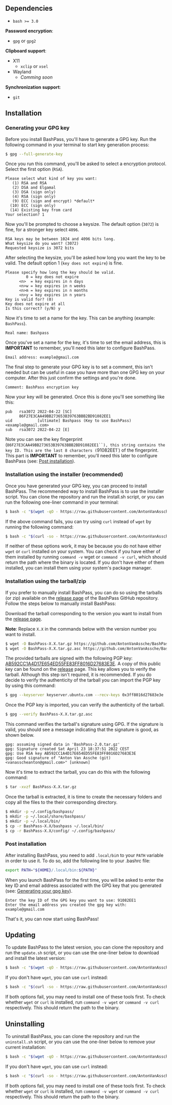 ## Dependencies

-  `bash >= 3.0`

**Password encryption**:

-  `gpg` or `gpg2`

**Clipboard support**:

-   X11
    -  `xclip` or `xsel`
-   Wayland
    -   _Comming soon_

**Synchronization support**:

-  `git`

## Installation

### Generating your GPG key

Before you install BashPass, you'll have to generate a GPG key.
Run the following command in your terminal to start key generation process:

```bash
$ gpg --full-generate-key
```

Once you run this command, you'll be asked to select a encryption protocol.
Select the first option (`RSA`).

```
Please select what kind of key you want:
   (1) RSA and RSA
   (2) DSA and Elgamal
   (3) DSA (sign only)
   (4) RSA (sign only)
   (9) ECC (sign and encrypt) *default*
  (10) ECC (sign only)
  (14) Existing key from card
Your selection? 1
```

Now you'll be prompted to choose a keysize.
The default option (`3072`) is fine, for a stronger key select `4096`.

```
RSA keys may be between 1024 and 4096 bits long.
What keysize do you want? (3072)
Requested keysize is 3072 bits
```

After selecting the keysize, you'll be asked how long you want the key to be valid.
The default option 1 (`key does not expire`) is fine.

```
Please specify how long the key should be valid.
         0 = key does not expire
      <n>  = key expires in n days
      <n>w = key expires in n weeks
      <n>m = key expires in n months
      <n>y = key expires in n years
Key is valid for? (0)
Key does not expire at all
Is this correct? (y/N) y
```

Now it's time to set a name for the key.
This can be anything (example: `BashPass`).

```
Real name: Bashpass
```

Once you've set a name for the key, it's time to set the email address, this is **IMPORTANT** to remember, you'll need this later to configure BashPass.

```
Email address: example@gmail.com
```

The final step to generate your GPG key is to set a comment, this isn't needed but can be useful in case you have more than one GPG key on your computer.
After this just confirm the settings and you're done.

```
Comment: BashPass encryption key
```

Now your key will be generated.
Once this is done you'll see something like this:

```
pub   rsa3072 2022-04-22 [SC]
      86F27E3CAA49BB273653B39763BBB2BD91082EE1
uid           [ultimate] Bashpass (Key to use BashPass) <example@gmail.com>
sub   rsa3072 2022-04-22 [E]
```

Note you can see the key fingerprint (`86F27E3CAA49BB273653B39763BBB2BD91082EE1``), this string contains the key ID.
This are the last 8 characters (`91082EE1`) of the fingerprint.
This part is **IMPORTANT** to remember, you'll need this later to configure BashPass (see: [Post installation](#post-installation)).

### Installation using the installer (recommended)

Once you have generated your GPG key, you can proceed to install BashPass.
The recommended way to install BashPass is to use the installer script.
You can clone the repository and run the install.sh script, or you can run the following one-liner command in your terminal:

```bash
$ bash -c "$(wget -qO - https://raw.githubusercontent.com/AntonVanAssche/BashPass/master/scripts/install.sh)"
```

If the above command fails, you can try using `curl` instead of `wget` by running the following command:

```bash
$ bash -c "$(curl -so - https://raw.githubusercontent.com/AntonVanAssche/BashPass/master/scripts/install.sh)"
```

If neither of these options work, it may be because you do not have either `wget` or `curl` installed on your system.
You can check if you have either of them installed by running `command -v` wget or `command -v curl`, which should return the path where the binary is located.
If you don't have either of them installed, you can install them using your system's package manager.

### Installation using the tarball/zip

If you prefer to manually install BashPass, you can do so using the tarballs (or zip) available on the [release page](https://github.com/AntonVanAssche/BashPass/releases/latest/) of the BashPass GitHub repository.
Follow the steps below to manually install BashPass:

Download the tarball corresponding to the version you want to install from the [release page](https://github.com/AntonVanAssche/BashPass/releases/latest/).

**Note**: Replace `X.X` in the commands below with the version number you want to install.

```bash
$ wget -O BashPass-X.X.tar.gz https://github.com/AntonVanAssche/BashPass/archive/refs/tags/X.X.tar.gz
$ wget -O BashPass-X.X.tar.gz.asc https://github.com/AntonVanAssche/BashPass/releases/download/X.X/BashPass-X.X.tar.gz.asc
```

The provided tarballs are signed with the following PGP key: [AB592CC1A4D17E654ED55FE83FF8016D27683E3E](https://keyserver.ubuntu.com/pks/lookup?search=0x3ff8016d27683e3e&op=vindex).
A copy of this public key can be found on the [release](https://github.com/AntonVanAssche/BashPass/releases/download/2.0/BashPass-2.0.pub) page.
This key allows you to verify the tarball.
Although this step isn't required, it is recommended.
If you do decide to verify the authenticity of the tarball you can import the PGP key by using this command:

```bash
$ gpg --keyserver keyserver.ubuntu.com --recv-keys 0x3ff8016d27683e3e
```

Once the PGP key is imported, you can verify the authenticity of the tarball.

```bash
$ gpg --verify BashPass-X.X.tar.gz.asc
```

This command verifies the tarball's signature using GPG. If the signature is valid, you should see a message indicating that the signature is good, as shown below.

```
gpg: assuming signed data in 'BashPass-2.0.tar.gz'
gpg: Signature created Sat April 23 18:37:51 2022 CEST
gpg: Use RSA key AB592CC1A4D17E654ED55FE83FF8016D27683E3E
gpg: Good signature of "Anton Van Assche (git) <vanasscheanton@gmail.com>" [unknown]
```

Now it's time to extract the tarball, you can do this with the following command:

```bash
$ tar -xvzf BashPass-X.X.tar.gz
```

Once the tarball is extracted, it is time to create the necessary folders and copy all the files to the their corresponding directory.

```bash
$ mkdir -p ~/.config/bashpass/
$ mkdir -p ~/.local/share/bashpass/
$ mkdir -p ~/.local/bin/
$ cp -r BashPass-X.X/bashpass ~/.local/bin/
$ cp -r BashPass-X.X/config/ ~/.config/bashpass/
```

### Post installation

After installing BashPass, you need to add `.local/bi`n to your `PATH` variable in order to use it.
To do so, add the following line to your .bashrc file:

```bash
export PATH="${HOME}/.local/bin:${PATH}"
```

When you launch BashPass for the first time, you will be asked to enter the key ID and email address associated with the GPG key that you generated (see: [Generating your gpg key](#generating-your-gpg-key)).

```
Enter the key ID of the GPG key you want to use: 91082EE1
Enter the email address you created the gpg key with: example@gmail.com
```

That's it, you can now start using BashPass!

## Updating

To update BashPass to the latest version, you can clone the repository and run the `update.sh` script, or you can use the one-liner below to download and install the latest version:

```bash
$ bash -c "$(wget -qO - https://raw.githubusercontent.com/AntonVanAssche/BashPass/master/scripts/update.sh)"
```

If you don't have `wget`, you can use `curl` instead:

```bash
$ bash -c "$(curl -so - https://raw.githubusercontent.com/AntonVanAssche/BashPass/master/scripts/update.sh)"
```

If both options fail, you may need to install one of these tools first.
To check whether `wget` or `curl` is installed, run `command -v wget` or `command -v curl` respectively.
This should return the path to the binary.

## Uninstalling

To uninstall BashPass, you can clone the repository and run the `uninstall.sh` script, or you can use the one-liner below to remove your current installation:

```bash
$ bash -c "$(wget -qO - https://raw.githubusercontent.com/AntonVanAssche/BashPass/master/scripts/uninstall.sh)"
```

If you don't have `wget`, you can use `curl` instead:

```bash
$ bash -c "$(curl -so - https://raw.githubusercontent.com/AntonVanAssche/BashPass/master/scripts/uninstall.sh)"
```

If both options fail, you may need to install one of these tools first.
To check whether `wget` or `curl` is installed, run `command -v wget` or `command -v curl` respectively.
This should return the path to the binary.
